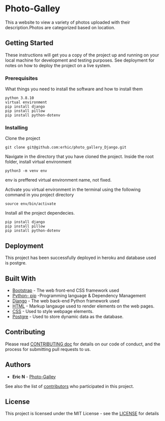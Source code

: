 # Photo-Galley

This a website to view a variety of photos  uploaded with their description.Photos are categorized based on location.

## Getting Started

These instructions will get you a copy of the project up and running on your local machine for development and testing purposes. See deployment for notes on how to deploy the project on a live system.

### Prerequisites

What things you need to install the software and how to install them

```
python 3.8.10
virtual environment 
pip install django
pip install pillow
pip install python-dotenv
```

### Installing



Clone the project
```
git clone git@github.com:erhic/photo_gallery_Django.git
 ```
Navigate in the directory that you have cloned the project.
Inside the root folder, install virtual environment 
```
python3 -m venv env
```
env  is preffered virtual environment name, not fixed.

Activate you virtual environment in the terminal using the following command in you project  directory

```
source env/bin/activate
```
Install all the project dependecies.
```
pip install django
pip install pillow
pip install python-dotenv
```
<!-- ## Running the tests

Explain how to run the automated tests for this system

### Break down into end to end tests

Explain what these tests test and why

```
Give an example
```

### And coding style tests

Explain what these tests test and why

```
Give an example
``` -->

## Deployment

This project has been successfully deployed in heroku and database used is postgre.

## Built With

* [Bootstrap](https://icons.getbootstrap.com/) - The web front-end CSS framework used
* [Python- pip](https://pypi.org/project/pip/) -Programming language & Dependency Management 
* [Django](https://www.djangoproject.com/) - The web back-end Python framework used
* [HTML](https://www.w3schools.com/html/) - Markup langauge used to render elements on the web pages.
* [CSS](https://www.w3schools.com/css/) - Used to style webpage elements.
* [Postgre](https://www.postgresql.org/developer/) - Used to store dynamic data as the database.

## Contributing

Please read [CONTRIBUTING doc](CONTRIBUTING) for details on our code of conduct, and the process for submitting pull requests to us.


## Authors

* **Eric N**  - [Photo-Galley](https://github.com/erhic/photo_gallery_Django)

See also the list of [contributors](https://github.com/erhic) who participated in this project.

## License

This project is licensed under the MIT License - see the [LICENSE](LICENSE)  for details


